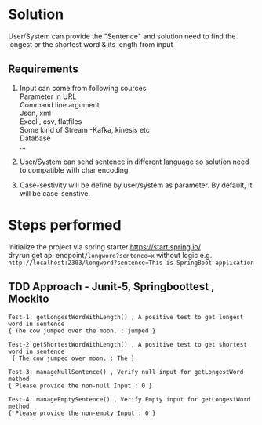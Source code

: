 
# Solution 
User/System can provide the "Sentence" and solution need to find the longest or the shortest word & its length from input
## Requirements
1. Input can come from following sources<br />
     Parameter in URL <br />
     Command line argument <br />
     Json, xml <br />
     Excel , csv, flatfiles <br />
     Some kind of Stream -Kafka, kinesis etc <br />
     Database <br />
     ... <br />   
2. User/System can send sentence in different language so solution need to compatible with char encoding 

3. Case-sestivity will be define by user/system as parameter. By default, It will be case-senstive.
# Steps performed
Initialize the project via spring starter https://start.spring.io/ <br />
dryrun get api endpoint`/longword?sentence=x` without logic e.g.<br />
`http://localhost:2303/longword?sentence=This is SpringBoot application`
## TDD Approach - Junit-5, Springboottest , Mockito 
    Test-1: getLongestWordWithLength() , A positive test to get longest word in sentence
    { The cow jumped over the moon. : jumped }
    
    Test-2 getShortestWordWithLength() , A positive test to get shortest word in sentence
     { The cow jumped over moon. : The }
     
    Test-3: manageNullSentence() , Verify null input for getLongestWord method
    { Please provide the non-null Input : 0 }  
    
    Test-4: manageEmptySentence() , Verify Empty input for getLongestWord method
    { Please provide the non-empty Input : 0 }

